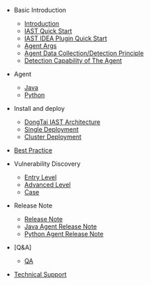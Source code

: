 - Basic Introduction
  - [Introduction](en-us/doc/tutorial/intro.md)
  - [IAST Quick Start](en-us/doc/tutorial/quickstart.md)
  - [IAST IDEA Plugin Quick Start](en-us/doc/tutorial/plugin.md)
  - [Agent Args](en-us/doc/tutorial/args.md)
  - [Agent Data Collection/Detection Principle](en-us/doc/tutorial/method.md)
  - [Detection Capability of The Agent](en-us/doc/tutorial/detects.md)

- Agent
  - [Java](en-us/doc/deploy/java.md)
  - [Python](en-us/doc/deploy/python.md)

- Install and deploy
  - [DongTai IAST Architecture](en-us/doc/deploy/intro.md)
  - [Single Deployment](en-us/doc/deploy/docker-compose.md)
  - [Cluster Deployment](en-us/doc/deploy/Kubernetes.md)

- [Best Practice](en-us/doc/practices.md)

- Vulnerability Discovery
  - [Entry Level](en-us/doc/bugbountry/quickstart.md)
  - [Advanced Level](en-us/doc/bugbountry/custom.md)
  - [Case](en-us/doc/bugbountry/example.md)

- Release Note
  - [Release Note](en-us/doc/changes/changelog.md)
  - [Java Agent Release Note](en-us/doc/changes/JavaAgent.md)
  - [Python Agent Release Note](en-us/doc/changes/PythonAgent.md)

- [Q&A]
  - [QA](en-us/doc/qa.md)

- [Technical Support](en-us/doc/aboutus/support.md)